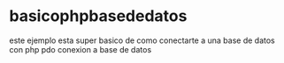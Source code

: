 # basicophpbasededatos
 este ejemplo esta super basico de como conectarte a una base de datos con php
pdo conexion a base de datos

